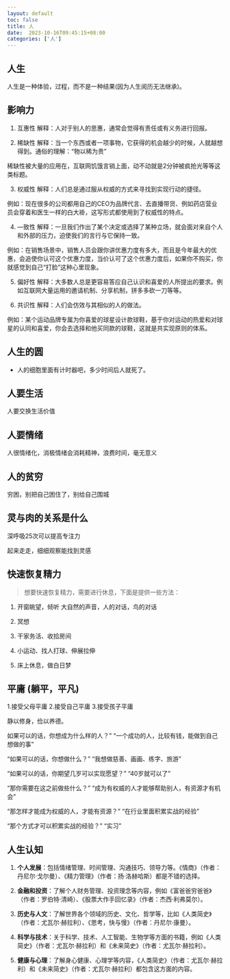 ```yaml
---
layout: default
toc: false
title: 人
date:  2023-10-16T09:45:15+08:00
categories: ['人']
---
```


## 人生
人生是一种体验，过程，而不是一种结果(因为人生阅历无法继承)。


## 影响力

1. 互惠性
解释：人对于别人的思惠，通常会觉得有责任或有义务进行回报。


<!--more-->

2. 稀缺性
解释：当一个东西或者一项事物，它获得的机会越少的时候，人就越想得到。通俗的理解：“物以稀为贵”

稀缺性被大量的应用在，互联网饥饿言销上面，动不动就是2分钟被疯抢光等等这类标题。

3. 权威性
解释：人们总是通过服从权威的方式来寻找到实现行动的捷径。

例如：现在很多的公司都用自己的CEO为品牌代言、去直播带货、例如药店营业员会穿着和医生一样的白大褂，这写形式都使用到了权威性的特点。

4. —致性
解释：一旦我们作出了某个决定或选择了某种立场，就会面对来自个人和外部的压力，迫使我们的言行与它保持一致。

例如：在销售场景中，销售人员会跟你讲优惠力度有多大，而且是今年最大的优惠，会追使你认可这个优惠力度，当价认可了这个优惠力度后，如果你不购买，你就感觉到自己“打脸”这种心里现象。

5. 偏好性
解释：大多数人总是更容易答应自己认识和喜爱的人所提出的要求。例如互联网大量运用的邀请机制、分享机制，拼多多砍一刀等等。

6. 共识性
解释：人们会仿效与其相似的人的做法。

例如：某个运动品牌专属为你喜爱的球星设计款球鞋，基于你对运动的热爱和对球星的认同和喜爱，你会去选择和他买同款的球鞋，这就是共实现原则的体系。
## 人生的圆

- 人的细胞里面有计时器吧，多少时间后人就死了。

## 人要生活

人要交换生活价值

## 人要情绪

人很情绪化，消极情绪会消耗精神，浪费时间，毫无意义

## 人的贫穷

穷困，别把自己困住了，别给自己围城

## 灵与肉的关系是什么

深呼吸25次可以提高专注力

起来走走，细细观察能找到灵感

## 快速恢复精力

> 想要快速恢复精力，需要进行休息，下面是提供一些方法：

1. 开窗眺望，倾听 大自然的声音，人的对话，鸟的对话

2. 冥想

3. 干家务活、收拾房间

4. 小运动、找人打球、伸展拉伸

5. 床上休息，做白日梦

## 平庸 (躺平，平凡)

1.接受父母平庸
2.接受自己平庸
3.接受孩子平庸

静以修身，俭以养德。

<!--more-->

如果可以的话，你想成为什么样的人？”
“一个成功的人，比较有钱，能做到自己想做的事”

“如果可以的话，你想做什么？”
“我想做慈善、画画、练字、旅游”

“如果可以的话，你期望几岁可以实现愿望？”
“40岁就可以了”

“那你需要在这之前做些什么？”
“成为有权威的人才能够帮助别人，有资源才有机会”

“那怎样才能成为权威的人，才能有资源？”
“在行业里面积累实战的经验”

“那个方式才可以积累实战的经验？”
“实习”

## 人生认知

1. **个人发展**：包括情绪管理、时间管理、沟通技巧、领导力等。《情商》（作者：丹尼尔·戈尔曼）、《精力管理》（作者：扬·洛赫哈斯）都是不错的选择。

2. **金融和投资**：了解个人财务管理、投资理念等内容，例如《富爸爸穷爸爸》（作者：罗伯特·清崎）、《股票大作手回忆录》（作者：杰西·利弗莫尔）。

3. **历史与人文**：了解世界各个领域的历史、文化、哲学等，比如《人类简史》（作者：尤瓦尔·赫拉利）、《思考，快与慢》（作者：丹尼尔·康曼）。

4. **科学与技术**：关于科学、技术、人工智能、生物学等方面的书籍，例如《人类简史》（作者：尤瓦尔·赫拉利）和《未来简史》（作者：尤瓦尔·赫拉利）。

5. **健康与心理**：了解身心健康、心理学等内容，《人类简史》（作者：尤瓦尔·赫拉利）和《未来简史》（作者：尤瓦尔·赫拉利）都包含这方面的内容。

